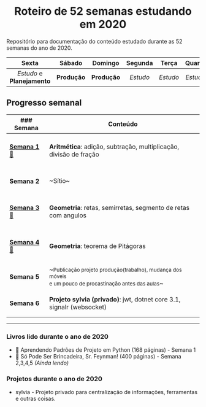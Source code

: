<h1 align="center">Roteiro de 52 semanas estudando em 2020</h1>

Repositório para documentação do conteúdo estudado durante as 52 semanas do ano de 2020.

| Sexta | Sábado | Domingo | Segunda | Terça | Quarta | Quinta |
|:-:|:-:|:-:|:-:|:-:|:-:|:-:|
|_Estudo_ e **Planejamento**|**Produção**|**Produção**|_Estudo_|_Estudo_|_Estudo_|_Estudo_|

## Progresso semanal
| ### Semana |Conteúdo|
|-----|-|
|<h4>[Semana 1 :memo:](./week-1/week-1.pdf)</h4> | <strong>Aritmética</strong>: adição, subtração, multiplicação, divisão de fração|
|<h4>Semana 2</h4> | ~Sítio~|
|<h4>[Semana 3 :memo:](./week-3/week-3.pdf)</h4> | <strong>Geometria</strong>: retas, semirretas, segmento de retas com angulos|
|<h4>[Semana 4 :memo:](./week-4/week-4.pdf)</h4> | <strong>Geometria</strong>: teorema de Pitágoras|
|<h4>Semana 5 </h4> | ~<small>Publicação projeto produção(trabalho), mudança dos móveis <br>e um pouco de procastinação antes das aulas</small>~|
|<h4>Semana 6</h4> | <strong>Projeto sylvia (privado)</strong>: jwt, dotnet core 3.1, signalr (websocket)|
----
### Livros lido durante o ano de 2020
- :book: Aprendendo Padrões de Projeto em Python (168 páginas) - Semana 1
- :book: Só Pode Ser Brincadeira, Sr. Feynman! (400 páginas) - Semana 2,3,4,5 _(Ainda lendo)_

### Projetos durante o ano de 2020
- sylvia - Projeto privado para centralização de informações, ferramentas e outras coisas.
